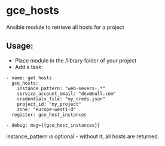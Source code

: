 # gce_hosts
Ansible module to retrieve all hosts for a project

## Usage:
+ Place module in the /library folder of your project
+ Add a task:
```
- name: get hosts
  gce_hosts:
    instance_pattern: "web-severs-.*"
    service_account_email: "dev@null.com"
    credentials_file: "my_creds.json"
    project_id: "my_project"
    zone: "europe-west1-d"
  register: gce_host_instances
  
- debug: msg={{gce_host_instances}}
```
instance_pattern is optional - without it, all hosts are returned.
